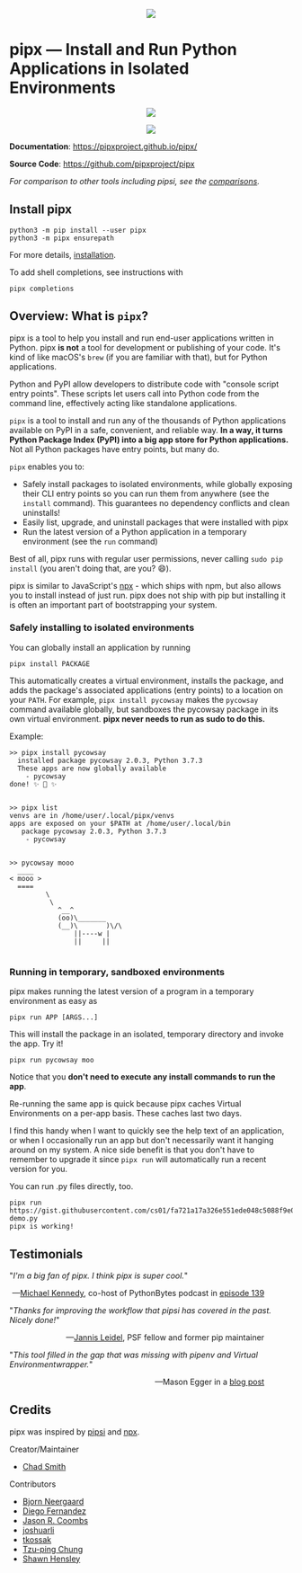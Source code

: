<p align="center">
<a href="https://pipxproject.github.io/pipx/">
<img align="center" src="https://github.com/pipxproject/pipx/raw/master/logo.png"/>
</a>
</p>

# pipx — Install and Run Python Applications in Isolated Environments

<p align="center">
<a href="https://github.com/pipxproject/pipx/raw/master/pipx_demo.gif">
<img src="https://github.com/pipxproject/pipx/raw/master/pipx_demo.gif"/>
</a>
</p>

<p align="center">
<a href="https://travis-ci.org/pipxproject/pipx"><img src="https://travis-ci.org/pipxproject/pipx.svg?branch=master" /></a>
</p>

**Documentation**: https://pipxproject.github.io/pipx/

**Source Code**: https://github.com/pipxproject/pipx

_For comparison to other tools including pipsi, see the [comparisons](comparisons.md)._

## Install pipx

```
python3 -m pip install --user pipx
python3 -m pipx ensurepath
```

For more details, [installation](installation).

To add shell completions, see instructions with
```
pipx completions
```

## Overview: What is `pipx`?

pipx is a tool to help you install and run end-user applications written in Python. pipx **is not** a tool for development or publishing of your code. It's kind of like macOS's `brew` (if you are familiar with that), but for Python applications.

Python and PyPI allow developers to distribute code with "console script entry points". These scripts let users call into Python code from the command line, effectively acting like standalone applications.

`pipx` is a tool to install and run any of the thousands of Python applications available on PyPI in a safe, convenient, and reliable way. **In a way, it turns Python Package Index (PyPI) into a big app store for Python applications.** Not all Python packages have entry points, but many do.

`pipx` enables you to:

- Safely install packages to isolated environments, while globally exposing their CLI entry points so you can run them from anywhere (see the `install` command). This guarantees no dependency conflicts and clean uninstalls!
- Easily list, upgrade, and uninstall packages that were installed with pipx
- Run the latest version of a Python application in a temporary environment (see the `run` command)

Best of all, pipx runs with regular user permissions, never calling `sudo pip install` (you aren't doing that, are you? 😄).

pipx is similar to JavaScript's [npx](https://medium.com/@maybekatz/introducing-npx-an-npm-package-runner-55f7d4bd282b) - which ships with npm, but also allows you to install instead of just run. pipx does not ship with pip but installing it is often an important part of bootstrapping your system.

### Safely installing to isolated environments

You can globally install an application by running

```
pipx install PACKAGE
```

This automatically creates a virtual environment, installs the package, and adds the package's associated applications (entry points) to a location on your `PATH`. For example, `pipx install pycowsay` makes the `pycowsay` command available globally, but sandboxes the pycowsay package in its own virtual environment. **pipx never needs to run as sudo to do this.**

Example:

```
>> pipx install pycowsay
  installed package pycowsay 2.0.3, Python 3.7.3
  These apps are now globally available
    - pycowsay
done! ✨ 🌟 ✨


>> pipx list
venvs are in /home/user/.local/pipx/venvs
apps are exposed on your $PATH at /home/user/.local/bin
   package pycowsay 2.0.3, Python 3.7.3
    - pycowsay


>> pycowsay mooo
  ____
< mooo >
  ====
         \
          \
            ^__^
            (oo)\_______
            (__)\       )\/\
                ||----w |
                ||     ||


```

### Running in temporary, sandboxed environments

pipx makes running the latest version of a program in a temporary environment as easy as

```
pipx run APP [ARGS...]
```

This will install the package in an isolated, temporary directory and invoke the app. Try it!

```
pipx run pycowsay moo
```

Notice that you **don't need to execute any install commands to run the app**.

Re-running the same app is quick because pipx caches Virtual Environments on a per-app basis. These caches last two days.

I find this handy when I want to quickly see the help text of an application, or when I occasionally run an app but don't necessarily want it hanging around on my system. A nice side benefit is that you don't have to remember to upgrade it since `pipx run` will automatically run a recent version for you.

You can run .py files directly, too.

```
pipx run https://gist.githubusercontent.com/cs01/fa721a17a326e551ede048c5088f9e0f/raw/6bdfbb6e9c1132b1c38fdd2f195d4a24c540c324/pipx-demo.py
pipx is working!
```

## Testimonials

"*I'm a big fan of pipx. I think pipx is super cool.*"
<div style="text-align: right; margin-right: 10%;">
—<a href="https://twitter.com/mkennedy">Michael Kennedy</a>, co-host of PythonBytes podcast in <a href="https://pythonbytes.fm/episodes/transcript/139/f-yes-for-the-f-strings">episode 139</a>
</div>

"*Thanks for improving the workflow that pipsi has covered in the past. Nicely done!*"
<div style="text-align: right; margin-right: 10%;">
—<a href="https://twitter.com/jezdez">Jannis Leidel</a>, PSF fellow and former pip maintainer
</div>

"*This tool filled in the gap that was missing with pipenv and Virtual Environmentwrapper.*"
<div style="text-align: right; margin-right: 10%;">
—Mason Egger in a <a href="https://medium.com/homeaway-tech-blog/simplify-your-python-developer-environment-aba90f32dddb">blog post</a>
</div>


## Credits

pipx was inspired by [pipsi](https://github.com/mitsuhiko/pipsi) and [npx](https://github.com/zkat/npx).

Creator/Maintainer

- [Chad Smith](https://github.com/cs01/)

Contributors

- [Bjorn Neergaard](https://github.com/neersighted)
- [Diego Fernandez](https://github.com/aiguofer)
- [Jason R. Coombs](https://github.com/jaraco)
- [joshuarli](https://github.com/joshuarli)
- [tkossak](https://github.com/tkossak)
- [Tzu-ping Chung](https://github.com/uranusjr)
- [Shawn Hensley](https://github.com/sahensley)
